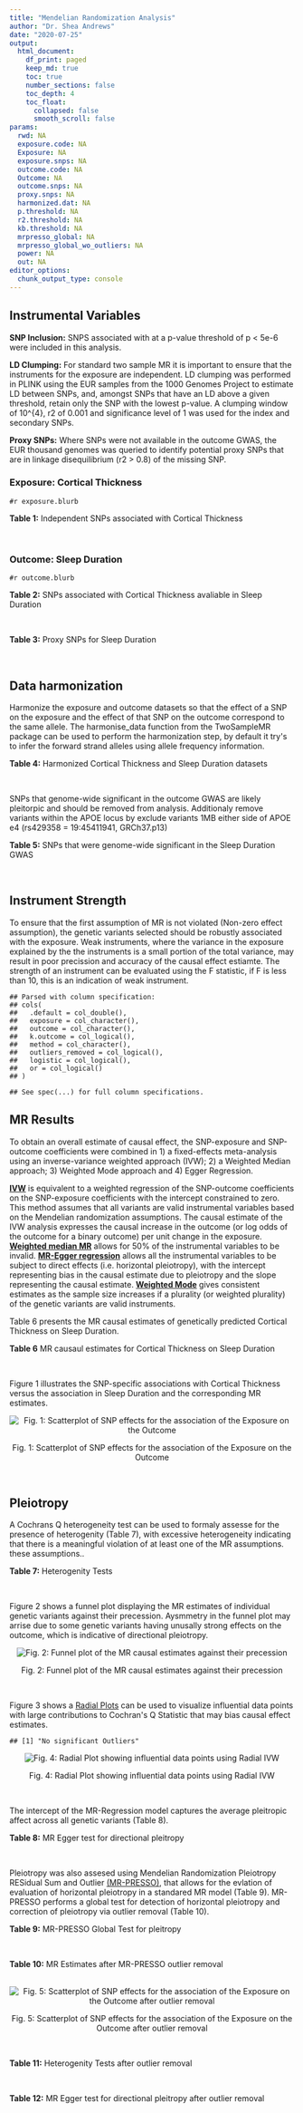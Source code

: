 ```yaml
---
title: "Mendelian Randomization Analysis"
author: "Dr. Shea Andrews"
date: "2020-07-25"
output:
  html_document:
    df_print: paged
    keep_md: true
    toc: true
    number_sections: false
    toc_depth: 4
    toc_float:
      collapsed: false
      smooth_scroll: false
params:
  rwd: NA
  exposure.code: NA
  Exposure: NA
  exposure.snps: NA
  outcome.code: NA
  Outcome: NA
  outcome.snps: NA
  proxy.snps: NA
  harmonized.dat: NA
  p.threshold: NA
  r2.threshold: NA
  kb.threshold: NA
  mrpresso_global: NA
  mrpresso_global_wo_outliers: NA
  power: NA
  out: NA
editor_options:
  chunk_output_type: console
---
```







## Instrumental Variables
**SNP Inclusion:** SNPS associated with at a p-value threshold of p < 5e-6 were included in this analysis.
<br>

**LD Clumping:** For standard two sample MR it is important to ensure that the instruments for the exposure are independent. LD clumping was performed in PLINK using the EUR samples from the 1000 Genomes Project to estimate LD between SNPs, and, amongst SNPs that have an LD above a given threshold, retain only the SNP with the lowest p-value. A clumping window of 10^{4}, r2 of 0.001 and significance level of 1 was used for the index and secondary SNPs.
<br>

**Proxy SNPs:** Where SNPs were not available in the outcome GWAS, the EUR thousand genomes was queried to identify potential proxy SNPs that are in linkage disequilibrium (r2 > 0.8) of the missing SNP.
<br>

### Exposure: Cortical Thickness
`#r exposure.blurb`
<br>

**Table 1:** Independent SNPs associated with Cortical Thickness
<div data-pagedtable="false">
  <script data-pagedtable-source type="application/json">
{"columns":[{"label":["SNP"],"name":[1],"type":["chr"],"align":["left"]},{"label":["CHROM"],"name":[2],"type":["dbl"],"align":["right"]},{"label":["POS"],"name":[3],"type":["dbl"],"align":["right"]},{"label":["REF"],"name":[4],"type":["chr"],"align":["left"]},{"label":["ALT"],"name":[5],"type":["chr"],"align":["left"]},{"label":["AF"],"name":[6],"type":["dbl"],"align":["right"]},{"label":["BETA"],"name":[7],"type":["dbl"],"align":["right"]},{"label":["SE"],"name":[8],"type":["dbl"],"align":["right"]},{"label":["Z"],"name":[9],"type":["dbl"],"align":["right"]},{"label":["P"],"name":[10],"type":["dbl"],"align":["right"]},{"label":["N"],"name":[11],"type":["dbl"],"align":["right"]},{"label":["TRAIT"],"name":[12],"type":["chr"],"align":["left"]}],"data":[{"1":"rs1180331","2":"1","3":"40012184","4":"G","5":"A","6":"0.4610","7":"0.0039","8":"0.0008","9":"4.875000","10":"5.299e-07","11":"32872","12":"Cortical_Thickness"},{"1":"rs556204","2":"1","3":"57595583","4":"G","5":"C","6":"0.1594","7":"-0.0050","8":"0.0010","9":"-5.000000","10":"1.417e-06","11":"32441","12":"Cortical_Thickness"},{"1":"rs2002058","2":"1","3":"58561329","4":"C","5":"T","6":"0.1892","7":"0.0046","8":"0.0010","9":"4.600000","10":"1.289e-06","11":"33089","12":"Cortical_Thickness"},{"1":"rs7549825","2":"1","3":"98554409","4":"A","5":"G","6":"0.3084","7":"0.0040","8":"0.0008","9":"5.000000","10":"2.503e-06","11":"32872","12":"Cortical_Thickness"},{"1":"rs7531555","2":"1","3":"196929310","4":"C","5":"T","6":"0.2386","7":"0.0047","8":"0.0009","9":"5.222222","10":"7.662e-08","11":"32639","12":"Cortical_Thickness"},{"1":"rs6738528","2":"2","3":"27149258","4":"T","5":"A","6":"0.3984","7":"0.0045","8":"0.0008","9":"5.625000","10":"7.324e-09","11":"32872","12":"Cortical_Thickness"},{"1":"rs3770776","2":"2","3":"37150793","4":"A","5":"G","6":"0.4299","7":"0.0039","8":"0.0008","9":"4.875000","10":"3.170e-07","11":"32872","12":"Cortical_Thickness"},{"1":"rs11692435","2":"2","3":"98275354","4":"G","5":"A","6":"0.0910","7":"-0.0091","8":"0.0015","9":"-6.066667","10":"3.179e-10","11":"29128","12":"Cortical_Thickness"},{"1":"rs533577","2":"3","3":"39489651","4":"C","5":"T","6":"0.4935","7":"-0.0050","8":"0.0008","9":"-6.250000","10":"8.426e-11","11":"32872","12":"Cortical_Thickness"},{"1":"rs11708974","2":"3","3":"64395184","4":"C","5":"T","6":"0.4778","7":"0.0035","8":"0.0008","9":"4.375000","10":"4.070e-06","11":"32872","12":"Cortical_Thickness"},{"1":"rs2636563","2":"3","3":"183939044","4":"G","5":"C","6":"0.2416","7":"0.0044","8":"0.0009","9":"4.888889","10":"2.299e-06","11":"31046","12":"Cortical_Thickness"},{"1":"rs10016059","2":"4","3":"2405007","4":"T","5":"C","6":"0.3379","7":"0.0038","8":"0.0008","9":"4.750000","10":"4.994e-06","11":"32441","12":"Cortical_Thickness"},{"1":"rs7657284","2":"4","3":"39688694","4":"A","5":"C","6":"0.2465","7":"0.0044","8":"0.0009","9":"4.888890","10":"2.680e-07","11":"32872","12":"Cortical_Thickness"},{"1":"rs7683042","2":"4","3":"46999235","4":"A","5":"G","6":"0.4028","7":"-0.0036","8":"0.0008","9":"-4.500000","10":"3.852e-06","11":"32872","12":"Cortical_Thickness"},{"1":"rs13107325","2":"4","3":"103188709","4":"C","5":"T","6":"0.0707","7":"-0.0076","8":"0.0015","9":"-5.066667","10":"5.054e-07","11":"32872","12":"Cortical_Thickness"},{"1":"rs35021943","2":"4","3":"121643239","4":"A","5":"C","6":"0.2422","7":"0.0051","8":"0.0009","9":"5.666670","10":"2.979e-09","11":"32872","12":"Cortical_Thickness"},{"1":"rs40565","2":"5","3":"55828636","4":"C","5":"T","6":"0.8108","7":"0.0048","8":"0.0010","9":"4.800000","10":"5.911e-07","11":"32249","12":"Cortical_Thickness"},{"1":"rs2744449","2":"6","3":"52951185","4":"G","5":"C","6":"0.9107","7":"0.0059","8":"0.0013","9":"4.538462","10":"4.452e-06","11":"33281","12":"Cortical_Thickness"},{"1":"rs194833","2":"7","3":"103761274","4":"G","5":"T","6":"0.4771","7":"-0.0035","8":"0.0008","9":"-4.375000","10":"3.614e-06","11":"32486","12":"Cortical_Thickness"},{"1":"rs6961970","2":"7","3":"113901132","4":"C","5":"A","6":"0.2334","7":"0.0041","8":"0.0009","9":"4.555556","10":"2.411e-06","11":"32872","12":"Cortical_Thickness"},{"1":"rs724265","2":"8","3":"8219182","4":"G","5":"A","6":"0.6272","7":"0.0041","8":"0.0008","9":"5.125000","10":"1.012e-07","11":"32872","12":"Cortical_Thickness"},{"1":"rs3200031","2":"8","3":"26227484","4":"C","5":"T","6":"0.0773","7":"0.0071","8":"0.0014","9":"5.071429","10":"5.526e-07","11":"32872","12":"Cortical_Thickness"},{"1":"rs7824177","2":"8","3":"110585288","4":"A","5":"G","6":"0.1616","7":"-0.0059","8":"0.0010","9":"-5.900000","10":"8.922e-09","11":"32872","12":"Cortical_Thickness"},{"1":"rs12543282","2":"8","3":"144627241","4":"C","5":"T","6":"0.2395","7":"0.0043","8":"0.0009","9":"4.777778","10":"4.087e-06","11":"32764","12":"Cortical_Thickness"},{"1":"rs35025323","2":"10","3":"97089991","4":"T","5":"C","6":"0.1210","7":"-0.0054","8":"0.0011","9":"-4.909090","10":"1.762e-06","11":"32872","12":"Cortical_Thickness"},{"1":"rs4296031","2":"11","3":"42540012","4":"G","5":"A","6":"0.8037","7":"-0.0044","8":"0.0010","9":"-4.400000","10":"3.779e-06","11":"32486","12":"Cortical_Thickness"},{"1":"rs7957460","2":"12","3":"32945835","4":"G","5":"A","6":"0.6732","7":"-0.0037","8":"0.0008","9":"-4.625000","10":"2.960e-06","11":"32512","12":"Cortical_Thickness"},{"1":"rs12815451","2":"12","3":"51738706","4":"T","5":"C","6":"0.1519","7":"0.0070","8":"0.0015","9":"4.666670","10":"3.201e-06","11":"20004","12":"Cortical_Thickness"},{"1":"rs1558801","2":"12","3":"109036359","4":"A","5":"C","6":"0.3852","7":"-0.0041","8":"0.0009","9":"-4.555560","10":"2.204e-06","11":"30860","12":"Cortical_Thickness"},{"1":"rs4772440","2":"13","3":"102712476","4":"C","5":"T","6":"0.4224","7":"-0.0036","8":"0.0008","9":"-4.500000","10":"3.102e-06","11":"32872","12":"Cortical_Thickness"},{"1":"rs1742401","2":"16","3":"1971601","4":"G","5":"A","6":"0.3809","7":"-0.0038","8":"0.0008","9":"-4.750000","10":"7.050e-07","11":"32764","12":"Cortical_Thickness"},{"1":"rs734957","2":"17","3":"2612584","4":"G","5":"A","6":"0.2235","7":"0.0066","8":"0.0012","9":"5.500000","10":"6.126e-08","11":"22106","12":"Cortical_Thickness"},{"1":"rs11656696","2":"17","3":"10033679","4":"C","5":"A","6":"0.4288","7":"0.0040","8":"0.0008","9":"5.000000","10":"2.117e-07","11":"32512","12":"Cortical_Thickness"},{"1":"rs7215205","2":"17","3":"29818258","4":"T","5":"C","6":"0.6326","7":"-0.0036","8":"0.0008","9":"-4.500000","10":"3.115e-06","11":"32680","12":"Cortical_Thickness"},{"1":"rs2316766","2":"17","3":"43919068","4":"G","5":"T","6":"0.2098","7":"0.0069","8":"0.0011","9":"6.272727","10":"2.903e-10","11":"26063","12":"Cortical_Thickness"},{"1":"rs117826338","2":"19","3":"5904353","4":"C","5":"T","6":"0.1353","7":"0.0062","8":"0.0012","9":"5.166667","10":"9.902e-08","11":"30012","12":"Cortical_Thickness"},{"1":"rs3816046","2":"19","3":"46118127","4":"C","5":"T","6":"0.3206","7":"-0.0041","8":"0.0008","9":"-5.125000","10":"8.464e-07","11":"30344","12":"Cortical_Thickness"},{"1":"rs5994871","2":"22","3":"22091244","4":"C","5":"T","6":"0.7171","7":"0.0042","8":"0.0009","9":"4.666667","10":"8.821e-07","11":"32872","12":"Cortical_Thickness"},{"1":"rs5756894","2":"22","3":"38450136","4":"C","5":"A","6":"0.6043","7":"0.0035","8":"0.0008","9":"4.375000","10":"4.741e-06","11":"32872","12":"Cortical_Thickness"}],"options":{"columns":{"min":{},"max":[10]},"rows":{"min":[10],"max":[10]},"pages":{}}}
  </script>
</div>
<br>

### Outcome: Sleep Duration
`#r outcome.blurb`
<br>

**Table 2:** SNPs associated with Cortical Thickness avaliable in Sleep Duration
<div data-pagedtable="false">
  <script data-pagedtable-source type="application/json">
{"columns":[{"label":["SNP"],"name":[1],"type":["chr"],"align":["left"]},{"label":["CHROM"],"name":[2],"type":["dbl"],"align":["right"]},{"label":["POS"],"name":[3],"type":["dbl"],"align":["right"]},{"label":["REF"],"name":[4],"type":["chr"],"align":["left"]},{"label":["ALT"],"name":[5],"type":["chr"],"align":["left"]},{"label":["AF"],"name":[6],"type":["dbl"],"align":["right"]},{"label":["BETA"],"name":[7],"type":["dbl"],"align":["right"]},{"label":["SE"],"name":[8],"type":["dbl"],"align":["right"]},{"label":["Z"],"name":[9],"type":["dbl"],"align":["right"]},{"label":["P"],"name":[10],"type":["dbl"],"align":["right"]},{"label":["N"],"name":[11],"type":["dbl"],"align":["right"]},{"label":["TRAIT"],"name":[12],"type":["chr"],"align":["left"]}],"data":[{"1":"rs1180331","2":"1","3":"40012184","4":"G","5":"A","6":"0.457785","7":"1.91483e-03","8":"0.00227213","9":"0.84274700","10":"3.8e-01","11":"446118","12":"Sleep_Duration"},{"1":"rs556204","2":"1","3":"57595583","4":"G","5":"C","6":"0.158730","7":"-2.86711e-03","8":"0.00310576","9":"-0.92315900","10":"3.3e-01","11":"446118","12":"Sleep_Duration"},{"1":"rs2002058","2":"1","3":"58561329","4":"C","5":"T","6":"0.194223","7":"1.18549e-03","8":"0.00287887","9":"0.41179000","10":"6.6e-01","11":"446118","12":"Sleep_Duration"},{"1":"rs7549825","2":"1","3":"98554409","4":"A","5":"G","6":"0.303760","7":"1.41322e-02","8":"0.00246906","9":"5.72372000","10":"9.7e-09","11":"446118","12":"Sleep_Duration"},{"1":"rs7531555","2":"1","3":"196929310","4":"C","5":"T","6":"0.229045","7":"-3.43386e-03","8":"0.00268966","9":"-1.27669000","10":"2.1e-01","11":"446118","12":"Sleep_Duration"},{"1":"rs6738528","2":"2","3":"27149258","4":"T","5":"A","6":"0.388436","7":"-5.50450e-03","8":"0.00231868","9":"-2.37398000","10":"1.6e-02","11":"446118","12":"Sleep_Duration"},{"1":"rs3770776","2":"2","3":"37150793","4":"A","5":"G","6":"0.419664","7":"-7.63614e-03","8":"0.00229503","9":"-3.32725000","10":"7.8e-04","11":"446118","12":"Sleep_Duration"},{"1":"rs11692435","2":"2","3":"98275354","4":"G","5":"A","6":"0.083673","7":"6.67232e-03","8":"0.00425666","9":"1.56750000","10":"1.3e-01","11":"446118","12":"Sleep_Duration"},{"1":"rs533577","2":"3","3":"39489651","4":"C","5":"T","6":"0.494251","7":"-3.92627e-03","8":"0.00226583","9":"-1.73282000","10":"8.2e-02","11":"446118","12":"Sleep_Duration"},{"1":"rs11708974","2":"3","3":"64395184","4":"C","5":"T","6":"0.490297","7":"-3.14111e-03","8":"0.00225902","9":"-1.39047000","10":"1.7e-01","11":"446118","12":"Sleep_Duration"},{"1":"rs2636563","2":"3","3":"183939044","4":"G","5":"C","6":"0.238681","7":"5.55722e-03","8":"0.00265658","9":"2.09187000","10":"3.5e-02","11":"446118","12":"Sleep_Duration"},{"1":"rs10016059","2":"4","3":"2405007","4":"T","5":"C","6":"0.342497","7":"1.13943e-03","8":"0.00238042","9":"0.47866800","10":"6.2e-01","11":"446118","12":"Sleep_Duration"},{"1":"rs7657284","2":"4","3":"39688694","4":"A","5":"C","6":"0.250001","7":"-6.04221e-03","8":"0.00261654","9":"-2.30924000","10":"2.0e-02","11":"446118","12":"Sleep_Duration"},{"1":"rs7683042","2":"4","3":"46999235","4":"A","5":"G","6":"0.404715","7":"-5.03060e-03","8":"0.00231130","9":"-2.17652000","10":"2.6e-02","11":"446118","12":"Sleep_Duration"},{"1":"rs13107325","2":"4","3":"103188709","4":"C","5":"T","6":"0.074441","7":"-3.03711e-02","8":"0.00431595","9":"-7.03694000","10":"2.0e-12","11":"446118","12":"Sleep_Duration"},{"1":"rs35021943","2":"4","3":"121643239","4":"A","5":"C","6":"0.248565","7":"-4.19391e-04","8":"0.00263233","9":"-0.15932300","10":"8.6e-01","11":"446118","12":"Sleep_Duration"},{"1":"rs40565","2":"5","3":"55828636","4":"C","5":"T","6":"0.821432","7":"-1.24549e-03","8":"0.00295102","9":"-0.42205400","10":"6.6e-01","11":"446118","12":"Sleep_Duration"},{"1":"rs2744449","2":"6","3":"52951185","4":"G","5":"C","6":"0.903017","7":"-4.64902e-04","8":"0.00383515","9":"-0.12122100","10":"9.1e-01","11":"446118","12":"Sleep_Duration"},{"1":"rs6961970","2":"7","3":"113901132","4":"C","5":"A","6":"0.247055","7":"-1.59731e-02","8":"0.00263450","9":"-6.06305000","10":"1.3e-09","11":"446118","12":"Sleep_Duration"},{"1":"rs724265","2":"8","3":"8219182","4":"G","5":"A","6":"0.626218","7":"3.80152e-03","8":"0.00235216","9":"1.61618000","10":"1.1e-01","11":"446118","12":"Sleep_Duration"},{"1":"rs3200031","2":"8","3":"26227484","4":"C","5":"T","6":"0.078449","7":"6.44198e-03","8":"0.00423644","9":"1.52061000","10":"1.2e-01","11":"446118","12":"Sleep_Duration"},{"1":"rs7824177","2":"8","3":"110585288","4":"A","5":"G","6":"0.160527","7":"5.76088e-04","8":"0.00308864","9":"0.18651800","10":"8.0e-01","11":"446118","12":"Sleep_Duration"},{"1":"rs12543282","2":"8","3":"144627241","4":"C","5":"T","6":"0.235345","7":"1.72755e-03","8":"0.00267494","9":"0.64582800","10":"5.5e-01","11":"446118","12":"Sleep_Duration"},{"1":"rs35025323","2":"10","3":"97089991","4":"T","5":"C","6":"0.116094","7":"-9.47675e-03","8":"0.00354062","9":"-2.67658000","10":"5.7e-03","11":"446118","12":"Sleep_Duration"},{"1":"rs7957460","2":"12","3":"32945835","4":"G","5":"A","6":"0.679647","7":"2.82896e-03","8":"0.00242441","9":"1.16687000","10":"2.5e-01","11":"446118","12":"Sleep_Duration"},{"1":"rs1558801","2":"12","3":"109036359","4":"A","5":"C","6":"0.390910","7":"6.01028e-03","8":"0.00233474","9":"2.57428000","10":"9.7e-03","11":"446118","12":"Sleep_Duration"},{"1":"rs4772440","2":"13","3":"102712476","4":"C","5":"T","6":"0.415253","7":"-5.50307e-03","8":"0.00231972","9":"-2.37230000","10":"1.7e-02","11":"446118","12":"Sleep_Duration"},{"1":"rs1742401","2":"16","3":"1971601","4":"G","5":"A","6":"0.380279","7":"2.46249e-03","8":"0.00232924","9":"1.05721000","10":"2.6e-01","11":"446118","12":"Sleep_Duration"},{"1":"rs734957","2":"17","3":"2612584","4":"G","5":"A","6":"0.219872","7":"-6.21875e-03","8":"0.00284412","9":"-2.18653000","10":"2.9e-02","11":"446118","12":"Sleep_Duration"},{"1":"rs11656696","2":"17","3":"10033679","4":"C","5":"A","6":"0.431326","7":"-2.38879e-03","8":"0.00231303","9":"-1.03275000","10":"3.1e-01","11":"446118","12":"Sleep_Duration"},{"1":"rs7215205","2":"17","3":"29818258","4":"T","5":"C","6":"0.632070","7":"4.63508e-06","8":"0.00235981","9":"0.00196418","10":"1.0e+00","11":"446118","12":"Sleep_Duration"},{"1":"rs117826338","2":"19","3":"5904353","4":"C","5":"T","6":"0.136304","7":"-2.75070e-03","8":"0.00330169","9":"-0.83311900","10":"3.8e-01","11":"446118","12":"Sleep_Duration"},{"1":"rs3816046","2":"19","3":"46118127","4":"C","5":"T","6":"0.328011","7":"3.98743e-03","8":"0.00241117","9":"1.65373000","10":"1.0e-01","11":"446118","12":"Sleep_Duration"},{"1":"rs5994871","2":"22","3":"22091244","4":"C","5":"T","6":"0.718794","7":"-3.94112e-04","8":"0.00254598","9":"-0.15479800","10":"8.4e-01","11":"446118","12":"Sleep_Duration"},{"1":"rs5756894","2":"22","3":"38450136","4":"C","5":"A","6":"0.605037","7":"-3.33260e-03","8":"0.00231877","9":"-1.43723000","10":"1.6e-01","11":"446118","12":"Sleep_Duration"},{"1":"rs194833","2":"NA","3":"NA","4":"NA","5":"NA","6":"NA","7":"NA","8":"NA","9":"NA","10":"NA","11":"NA","12":"NA"},{"1":"rs4296031","2":"NA","3":"NA","4":"NA","5":"NA","6":"NA","7":"NA","8":"NA","9":"NA","10":"NA","11":"NA","12":"NA"},{"1":"rs12815451","2":"NA","3":"NA","4":"NA","5":"NA","6":"NA","7":"NA","8":"NA","9":"NA","10":"NA","11":"NA","12":"NA"},{"1":"rs2316766","2":"NA","3":"NA","4":"NA","5":"NA","6":"NA","7":"NA","8":"NA","9":"NA","10":"NA","11":"NA","12":"NA"}],"options":{"columns":{"min":{},"max":[10]},"rows":{"min":[10],"max":[10]},"pages":{}}}
  </script>
</div>
<br>

**Table 3:** Proxy SNPs for Sleep Duration
<div data-pagedtable="false">
  <script data-pagedtable-source type="application/json">
{"columns":[{"label":["target_snp"],"name":[1],"type":["chr"],"align":["left"]},{"label":["proxy_snp"],"name":[2],"type":["chr"],"align":["left"]},{"label":["ld.r2"],"name":[3],"type":["dbl"],"align":["right"]},{"label":["Dprime"],"name":[4],"type":["dbl"],"align":["right"]},{"label":["PHASE"],"name":[5],"type":["chr"],"align":["left"]},{"label":["X12"],"name":[6],"type":["lgl"],"align":["right"]},{"label":["CHROM"],"name":[7],"type":["dbl"],"align":["right"]},{"label":["POS"],"name":[8],"type":["dbl"],"align":["right"]},{"label":["REF.proxy"],"name":[9],"type":["chr"],"align":["left"]},{"label":["ALT.proxy"],"name":[10],"type":["chr"],"align":["left"]},{"label":["AF"],"name":[11],"type":["dbl"],"align":["right"]},{"label":["BETA"],"name":[12],"type":["dbl"],"align":["right"]},{"label":["SE"],"name":[13],"type":["dbl"],"align":["right"]},{"label":["Z"],"name":[14],"type":["dbl"],"align":["right"]},{"label":["P"],"name":[15],"type":["dbl"],"align":["right"]},{"label":["N"],"name":[16],"type":["dbl"],"align":["right"]},{"label":["TRAIT"],"name":[17],"type":["chr"],"align":["left"]},{"label":["ref"],"name":[18],"type":["chr"],"align":["left"]},{"label":["ref.proxy"],"name":[19],"type":["chr"],"align":["left"]},{"label":["alt"],"name":[20],"type":["chr"],"align":["left"]},{"label":["alt.proxy"],"name":[21],"type":["chr"],"align":["left"]},{"label":["ALT"],"name":[22],"type":["chr"],"align":["left"]},{"label":["REF"],"name":[23],"type":["chr"],"align":["left"]},{"label":["proxy.outcome"],"name":[24],"type":["lgl"],"align":["right"]}],"data":[{"1":"rs194833","2":"rs194834","3":"0.996031","4":"1","5":"GG/TA","6":"NA","7":"7","8":"103762313","9":"G","10":"A","11":"0.462783","12":"0.00391224","13":"0.00226968","14":"1.72370","15":"7.6e-02","16":"446118","17":"Sleep_Duration","18":"G","19":"G","20":"T","21":"A","22":"T","23":"G","24":"TRUE"},{"1":"rs4296031","2":"rs1809327","3":"1.000000","4":"1","5":"GG/AA","6":"NA","7":"11","8":"42536345","9":"G","10":"A","11":"0.820442","12":"0.00469781","13":"0.00295067","14":"1.59212","15":"1.1e-01","16":"446118","17":"Sleep_Duration","18":"G","19":"G","20":"A","21":"A","22":"A","23":"G","24":"TRUE"},{"1":"rs12815451","2":"rs7315646","3":"0.863025","4":"1","5":"CA/TT","6":"NA","7":"12","8":"51741617","9":"T","10":"A","11":"0.135835","12":"0.00608505","13":"0.00343268","14":"1.77268","15":"8.4e-02","16":"446118","17":"Sleep_Duration","18":"C","19":"A","20":"T","21":"T","22":"C","23":"T","24":"TRUE"},{"1":"rs2316766","2":"rs2106785","3":"0.994535","4":"1","5":"TT/GC","6":"NA","7":"17","8":"43919105","9":"C","10":"T","11":"0.221768","12":"-0.01633000","13":"0.00273530","14":"-5.97009","15":"2.1e-09","16":"446118","17":"Sleep_Duration","18":"T","19":"T","20":"G","21":"C","22":"T","23":"G","24":"TRUE"}],"options":{"columns":{"min":{},"max":[10]},"rows":{"min":[10],"max":[10]},"pages":{}}}
  </script>
</div>
<br>

## Data harmonization
Harmonize the exposure and outcome datasets so that the effect of a SNP on the exposure and the effect of that SNP on the outcome correspond to the same allele. The harmonise_data function from the TwoSampleMR package can be used to perform the harmonization step, by default it try's to infer the forward strand alleles using allele frequency information.
<br>

**Table 4:** Harmonized Cortical Thickness and Sleep Duration datasets
<div data-pagedtable="false">
  <script data-pagedtable-source type="application/json">
{"columns":[{"label":["SNP"],"name":[1],"type":["chr"],"align":["left"]},{"label":["effect_allele.exposure"],"name":[2],"type":["chr"],"align":["left"]},{"label":["other_allele.exposure"],"name":[3],"type":["chr"],"align":["left"]},{"label":["effect_allele.outcome"],"name":[4],"type":["chr"],"align":["left"]},{"label":["other_allele.outcome"],"name":[5],"type":["chr"],"align":["left"]},{"label":["beta.exposure"],"name":[6],"type":["dbl"],"align":["right"]},{"label":["beta.outcome"],"name":[7],"type":["dbl"],"align":["right"]},{"label":["eaf.exposure"],"name":[8],"type":["dbl"],"align":["right"]},{"label":["eaf.outcome"],"name":[9],"type":["dbl"],"align":["right"]},{"label":["remove"],"name":[10],"type":["lgl"],"align":["right"]},{"label":["palindromic"],"name":[11],"type":["lgl"],"align":["right"]},{"label":["ambiguous"],"name":[12],"type":["lgl"],"align":["right"]},{"label":["id.outcome"],"name":[13],"type":["chr"],"align":["left"]},{"label":["chr.outcome"],"name":[14],"type":["dbl"],"align":["right"]},{"label":["pos.outcome"],"name":[15],"type":["dbl"],"align":["right"]},{"label":["se.outcome"],"name":[16],"type":["dbl"],"align":["right"]},{"label":["z.outcome"],"name":[17],"type":["dbl"],"align":["right"]},{"label":["pval.outcome"],"name":[18],"type":["dbl"],"align":["right"]},{"label":["samplesize.outcome"],"name":[19],"type":["dbl"],"align":["right"]},{"label":["outcome"],"name":[20],"type":["chr"],"align":["left"]},{"label":["mr_keep.outcome"],"name":[21],"type":["lgl"],"align":["right"]},{"label":["pval_origin.outcome"],"name":[22],"type":["chr"],"align":["left"]},{"label":["chr.exposure"],"name":[23],"type":["dbl"],"align":["right"]},{"label":["pos.exposure"],"name":[24],"type":["dbl"],"align":["right"]},{"label":["se.exposure"],"name":[25],"type":["dbl"],"align":["right"]},{"label":["z.exposure"],"name":[26],"type":["dbl"],"align":["right"]},{"label":["pval.exposure"],"name":[27],"type":["dbl"],"align":["right"]},{"label":["samplesize.exposure"],"name":[28],"type":["dbl"],"align":["right"]},{"label":["exposure"],"name":[29],"type":["chr"],"align":["left"]},{"label":["mr_keep.exposure"],"name":[30],"type":["lgl"],"align":["right"]},{"label":["pval_origin.exposure"],"name":[31],"type":["chr"],"align":["left"]},{"label":["id.exposure"],"name":[32],"type":["chr"],"align":["left"]},{"label":["action"],"name":[33],"type":["dbl"],"align":["right"]},{"label":["mr_keep"],"name":[34],"type":["lgl"],"align":["right"]},{"label":["pt"],"name":[35],"type":["dbl"],"align":["right"]},{"label":["pleitropy_keep"],"name":[36],"type":["lgl"],"align":["right"]},{"label":["mrpresso_RSSobs"],"name":[37],"type":["dbl"],"align":["right"]},{"label":["mrpresso_pval"],"name":[38],"type":["dbl"],"align":["right"]},{"label":["mrpresso_keep"],"name":[39],"type":["lgl"],"align":["right"]}],"data":[{"1":"rs10016059","2":"C","3":"T","4":"C","5":"T","6":"0.0038","7":"1.13943e-03","8":"0.3379","9":"0.342497","10":"FALSE","11":"FALSE","12":"FALSE","13":"lUmPRi","14":"4","15":"2405007","16":"0.00238042","17":"0.47866800","18":"6.2e-01","19":"446118","20":"Dashti2019slepdur","21":"TRUE","22":"reported","23":"4","24":"2405007","25":"0.0008","26":"4.750000","27":"4.994e-06","28":"32441","29":"Grasby2020thickness","30":"TRUE","31":"reported","32":"v87g2X","33":"2","34":"TRUE","35":"5e-06","36":"TRUE","37":"3.284176e-06","38":"1.0000","39":"TRUE"},{"1":"rs11656696","2":"A","3":"C","4":"A","5":"C","6":"0.0040","7":"-2.38879e-03","8":"0.4288","9":"0.431326","10":"FALSE","11":"FALSE","12":"FALSE","13":"lUmPRi","14":"17","15":"10033679","16":"0.00231303","17":"-1.03275000","18":"3.1e-01","19":"446118","20":"Dashti2019slepdur","21":"TRUE","22":"reported","23":"17","24":"10033679","25":"0.0008","26":"5.000000","27":"2.117e-07","28":"32512","29":"Grasby2020thickness","30":"TRUE","31":"reported","32":"v87g2X","33":"2","34":"TRUE","35":"5e-06","36":"TRUE","37":"3.160469e-06","38":"1.0000","39":"TRUE"},{"1":"rs11692435","2":"A","3":"G","4":"A","5":"G","6":"-0.0091","7":"6.67232e-03","8":"0.0910","9":"0.083673","10":"FALSE","11":"FALSE","12":"FALSE","13":"lUmPRi","14":"2","15":"98275354","16":"0.00425666","17":"1.56750000","18":"1.3e-01","19":"446118","20":"Dashti2019slepdur","21":"TRUE","22":"reported","23":"2","24":"98275354","25":"0.0015","26":"-6.066667","27":"3.179e-10","28":"29128","29":"Grasby2020thickness","30":"TRUE","31":"reported","32":"v87g2X","33":"2","34":"TRUE","35":"5e-06","36":"TRUE","37":"2.918737e-05","38":"1.0000","39":"TRUE"},{"1":"rs11708974","2":"T","3":"C","4":"T","5":"C","6":"0.0035","7":"-3.14111e-03","8":"0.4778","9":"0.490297","10":"FALSE","11":"FALSE","12":"FALSE","13":"lUmPRi","14":"3","15":"64395184","16":"0.00225902","17":"-1.39047000","18":"1.7e-01","19":"446118","20":"Dashti2019slepdur","21":"TRUE","22":"reported","23":"3","24":"64395184","25":"0.0008","26":"4.375000","27":"4.070e-06","28":"32872","29":"Grasby2020thickness","30":"TRUE","31":"reported","32":"v87g2X","33":"2","34":"TRUE","35":"5e-06","36":"TRUE","37":"6.875679e-06","38":"1.0000","39":"TRUE"},{"1":"rs117826338","2":"T","3":"C","4":"T","5":"C","6":"0.0062","7":"-2.75070e-03","8":"0.1353","9":"0.136304","10":"FALSE","11":"FALSE","12":"FALSE","13":"lUmPRi","14":"19","15":"5904353","16":"0.00330169","17":"-0.83311900","18":"3.8e-01","19":"446118","20":"Dashti2019slepdur","21":"TRUE","22":"reported","23":"19","24":"5904353","25":"0.0012","26":"5.166667","27":"9.902e-08","28":"30012","29":"Grasby2020thickness","30":"TRUE","31":"reported","32":"v87g2X","33":"2","34":"TRUE","35":"5e-06","36":"TRUE","37":"3.186349e-06","38":"1.0000","39":"TRUE"},{"1":"rs1180331","2":"A","3":"G","4":"A","5":"G","6":"0.0039","7":"1.91483e-03","8":"0.4610","9":"0.457785","10":"FALSE","11":"FALSE","12":"FALSE","13":"lUmPRi","14":"1","15":"40012184","16":"0.00227213","17":"0.84274700","18":"3.8e-01","19":"446118","20":"Dashti2019slepdur","21":"TRUE","22":"reported","23":"1","24":"40012184","25":"0.0008","26":"4.875000","27":"5.299e-07","28":"32872","29":"Grasby2020thickness","30":"TRUE","31":"reported","32":"v87g2X","33":"2","34":"TRUE","35":"5e-06","36":"TRUE","37":"6.938927e-06","38":"1.0000","39":"TRUE"},{"1":"rs12543282","2":"T","3":"C","4":"T","5":"C","6":"0.0043","7":"1.72755e-03","8":"0.2395","9":"0.235345","10":"FALSE","11":"FALSE","12":"FALSE","13":"lUmPRi","14":"8","15":"144627241","16":"0.00267494","17":"0.64582800","18":"5.5e-01","19":"446118","20":"Dashti2019slepdur","21":"TRUE","22":"reported","23":"8","24":"144627241","25":"0.0009","26":"4.777778","27":"4.087e-06","28":"32764","29":"Grasby2020thickness","30":"TRUE","31":"reported","32":"v87g2X","33":"2","34":"TRUE","35":"5e-06","36":"TRUE","37":"6.253401e-06","38":"1.0000","39":"TRUE"},{"1":"rs12815451","2":"C","3":"T","4":"C","5":"T","6":"0.0070","7":"6.08505e-03","8":"0.1519","9":"0.135835","10":"FALSE","11":"FALSE","12":"FALSE","13":"lUmPRi","14":"12","15":"51741617","16":"0.00343268","17":"1.77268000","18":"8.4e-02","19":"446118","20":"Dashti2019slepdur","21":"TRUE","22":"reported","23":"12","24":"51738706","25":"0.0015","26":"4.666670","27":"3.201e-06","28":"20004","29":"Grasby2020thickness","30":"TRUE","31":"reported","32":"v87g2X","33":"2","34":"TRUE","35":"5e-06","36":"TRUE","37":"5.689232e-05","38":"1.0000","39":"TRUE"},{"1":"rs13107325","2":"T","3":"C","4":"T","5":"C","6":"-0.0076","7":"-3.03711e-02","8":"0.0707","9":"0.074441","10":"FALSE","11":"FALSE","12":"FALSE","13":"lUmPRi","14":"4","15":"103188709","16":"0.00431595","17":"-7.03694000","18":"2.0e-12","19":"446118","20":"Dashti2019slepdur","21":"TRUE","22":"reported","23":"4","24":"103188709","25":"0.0015","26":"-5.066667","27":"5.054e-07","28":"32872","29":"Grasby2020thickness","30":"TRUE","31":"reported","32":"v87g2X","33":"2","34":"TRUE","35":"5e-06","36":"FALSE","37":"NA","38":"NA","39":"NA"},{"1":"rs1558801","2":"C","3":"A","4":"C","5":"A","6":"-0.0041","7":"6.01028e-03","8":"0.3852","9":"0.390910","10":"FALSE","11":"FALSE","12":"FALSE","13":"lUmPRi","14":"12","15":"109036359","16":"0.00233474","17":"2.57428000","18":"9.7e-03","19":"446118","20":"Dashti2019slepdur","21":"TRUE","22":"reported","23":"12","24":"109036359","25":"0.0009","26":"-4.555560","27":"2.204e-06","28":"30860","29":"Grasby2020thickness","30":"TRUE","31":"reported","32":"v87g2X","33":"2","34":"TRUE","35":"5e-06","36":"TRUE","37":"3.018104e-05","38":"0.6335","39":"TRUE"},{"1":"rs1742401","2":"A","3":"G","4":"A","5":"G","6":"-0.0038","7":"2.46249e-03","8":"0.3809","9":"0.380279","10":"FALSE","11":"FALSE","12":"FALSE","13":"lUmPRi","14":"16","15":"1971601","16":"0.00232924","17":"1.05721000","18":"2.6e-01","19":"446118","20":"Dashti2019slepdur","21":"TRUE","22":"reported","23":"16","24":"1971601","25":"0.0008","26":"-4.750000","27":"7.050e-07","28":"32764","29":"Grasby2020thickness","30":"TRUE","31":"reported","32":"v87g2X","33":"2","34":"TRUE","35":"5e-06","36":"TRUE","37":"3.540471e-06","38":"1.0000","39":"TRUE"},{"1":"rs194833","2":"T","3":"G","4":"T","5":"G","6":"-0.0035","7":"3.91224e-03","8":"0.4771","9":"0.462783","10":"FALSE","11":"FALSE","12":"FALSE","13":"lUmPRi","14":"7","15":"103762313","16":"0.00226968","17":"1.72370000","18":"7.6e-02","19":"446118","20":"Dashti2019slepdur","21":"TRUE","22":"reported","23":"7","24":"103761274","25":"0.0008","26":"-4.375000","27":"3.614e-06","28":"32486","29":"Grasby2020thickness","30":"TRUE","31":"reported","32":"v87g2X","33":"2","34":"TRUE","35":"5e-06","36":"TRUE","37":"1.163235e-05","38":"1.0000","39":"TRUE"},{"1":"rs2002058","2":"T","3":"C","4":"T","5":"C","6":"0.0046","7":"1.18549e-03","8":"0.1892","9":"0.194223","10":"FALSE","11":"FALSE","12":"FALSE","13":"lUmPRi","14":"1","15":"58561329","16":"0.00287887","17":"0.41179000","18":"6.6e-01","19":"446118","20":"Dashti2019slepdur","21":"TRUE","22":"reported","23":"1","24":"58561329","25":"0.0010","26":"4.600000","27":"1.289e-06","28":"33089","29":"Grasby2020thickness","30":"TRUE","31":"reported","32":"v87g2X","33":"2","34":"TRUE","35":"5e-06","36":"TRUE","37":"3.980785e-06","38":"1.0000","39":"TRUE"},{"1":"rs2316766","2":"T","3":"G","4":"T","5":"G","6":"0.0069","7":"-1.63300e-02","8":"0.2098","9":"0.221768","10":"FALSE","11":"FALSE","12":"FALSE","13":"lUmPRi","14":"17","15":"43919105","16":"0.00273530","17":"-5.97009000","18":"2.1e-09","19":"446118","20":"Dashti2019slepdur","21":"TRUE","22":"reported","23":"17","24":"43919068","25":"0.0011","26":"6.272727","27":"2.903e-10","28":"26063","29":"Grasby2020thickness","30":"TRUE","31":"reported","32":"v87g2X","33":"2","34":"TRUE","35":"5e-06","36":"FALSE","37":"NA","38":"NA","39":"NA"},{"1":"rs2636563","2":"C","3":"G","4":"C","5":"G","6":"0.0044","7":"5.55722e-03","8":"0.2416","9":"0.238681","10":"FALSE","11":"TRUE","12":"FALSE","13":"lUmPRi","14":"3","15":"183939044","16":"0.00265658","17":"2.09187000","18":"3.5e-02","19":"446118","20":"Dashti2019slepdur","21":"TRUE","22":"reported","23":"3","24":"183939044","25":"0.0009","26":"4.888889","27":"2.299e-06","28":"31046","29":"Grasby2020thickness","30":"TRUE","31":"reported","32":"v87g2X","33":"2","34":"TRUE","35":"5e-06","36":"TRUE","37":"4.165749e-05","38":"0.5950","39":"TRUE"},{"1":"rs2744449","2":"C","3":"G","4":"C","5":"G","6":"0.0059","7":"-4.64902e-04","8":"0.9107","9":"0.903017","10":"FALSE","11":"TRUE","12":"FALSE","13":"lUmPRi","14":"6","15":"52951185","16":"0.00383515","17":"-0.12122100","18":"9.1e-01","19":"446118","20":"Dashti2019slepdur","21":"TRUE","22":"reported","23":"6","24":"52951185","25":"0.0013","26":"4.538462","27":"4.452e-06","28":"33281","29":"Grasby2020thickness","30":"TRUE","31":"reported","32":"v87g2X","33":"2","34":"TRUE","35":"5e-06","36":"TRUE","37":"2.735891e-07","38":"1.0000","39":"TRUE"},{"1":"rs3200031","2":"T","3":"C","4":"T","5":"C","6":"0.0071","7":"6.44198e-03","8":"0.0773","9":"0.078449","10":"FALSE","11":"FALSE","12":"FALSE","13":"lUmPRi","14":"8","15":"26227484","16":"0.00423644","17":"1.52061000","18":"1.2e-01","19":"446118","20":"Dashti2019slepdur","21":"TRUE","22":"reported","23":"8","24":"26227484","25":"0.0014","26":"5.071429","27":"5.526e-07","28":"32872","29":"Grasby2020thickness","30":"TRUE","31":"reported","32":"v87g2X","33":"2","34":"TRUE","35":"5e-06","36":"TRUE","37":"6.125529e-05","38":"1.0000","39":"TRUE"},{"1":"rs35021943","2":"C","3":"A","4":"C","5":"A","6":"0.0051","7":"-4.19391e-04","8":"0.2422","9":"0.248565","10":"FALSE","11":"FALSE","12":"FALSE","13":"lUmPRi","14":"4","15":"121643239","16":"0.00263233","17":"-0.15932300","18":"8.6e-01","19":"446118","20":"Dashti2019slepdur","21":"TRUE","22":"reported","23":"4","24":"121643239","25":"0.0009","26":"5.666670","27":"2.979e-09","28":"32872","29":"Grasby2020thickness","30":"TRUE","31":"reported","32":"v87g2X","33":"2","34":"TRUE","35":"5e-06","36":"TRUE","37":"1.937473e-07","38":"1.0000","39":"TRUE"},{"1":"rs35025323","2":"C","3":"T","4":"C","5":"T","6":"-0.0054","7":"-9.47675e-03","8":"0.1210","9":"0.116094","10":"FALSE","11":"FALSE","12":"FALSE","13":"lUmPRi","14":"10","15":"97089991","16":"0.00354062","17":"-2.67658000","18":"5.7e-03","19":"446118","20":"Dashti2019slepdur","21":"TRUE","22":"reported","23":"10","24":"97089991","25":"0.0011","26":"-4.909090","27":"1.762e-06","28":"32872","29":"Grasby2020thickness","30":"TRUE","31":"reported","32":"v87g2X","33":"2","34":"TRUE","35":"5e-06","36":"TRUE","37":"1.124818e-04","38":"0.0875","39":"TRUE"},{"1":"rs3770776","2":"G","3":"A","4":"G","5":"A","6":"0.0039","7":"-7.63614e-03","8":"0.4299","9":"0.419664","10":"FALSE","11":"FALSE","12":"FALSE","13":"lUmPRi","14":"2","15":"37150793","16":"0.00229503","17":"-3.32725000","18":"7.8e-04","19":"446118","20":"Dashti2019slepdur","21":"TRUE","22":"reported","23":"2","24":"37150793","25":"0.0008","26":"4.875000","27":"3.170e-07","28":"32872","29":"Grasby2020thickness","30":"TRUE","31":"reported","32":"v87g2X","33":"2","34":"TRUE","35":"5e-06","36":"TRUE","37":"5.168373e-05","38":"0.0735","39":"TRUE"},{"1":"rs3816046","2":"T","3":"C","4":"T","5":"C","6":"-0.0041","7":"3.98743e-03","8":"0.3206","9":"0.328011","10":"FALSE","11":"FALSE","12":"FALSE","13":"lUmPRi","14":"19","15":"46118127","16":"0.00241117","17":"1.65373000","18":"1.0e-01","19":"446118","20":"Dashti2019slepdur","21":"TRUE","22":"reported","23":"19","24":"46118127","25":"0.0008","26":"-5.125000","27":"8.464e-07","28":"30344","29":"Grasby2020thickness","30":"TRUE","31":"reported","32":"v87g2X","33":"2","34":"TRUE","35":"5e-06","36":"TRUE","37":"1.158081e-05","38":"1.0000","39":"TRUE"},{"1":"rs40565","2":"T","3":"C","4":"T","5":"C","6":"0.0048","7":"-1.24549e-03","8":"0.8108","9":"0.821432","10":"FALSE","11":"FALSE","12":"FALSE","13":"lUmPRi","14":"5","15":"55828636","16":"0.00295102","17":"-0.42205400","18":"6.6e-01","19":"446118","20":"Dashti2019slepdur","21":"TRUE","22":"reported","23":"5","24":"55828636","25":"0.0010","26":"4.800000","27":"5.911e-07","28":"32249","29":"Grasby2020thickness","30":"TRUE","31":"reported","32":"v87g2X","33":"2","34":"TRUE","35":"5e-06","36":"TRUE","37":"2.144079e-07","38":"1.0000","39":"TRUE"},{"1":"rs4296031","2":"A","3":"G","4":"A","5":"G","6":"-0.0044","7":"4.69781e-03","8":"0.8037","9":"0.820442","10":"FALSE","11":"FALSE","12":"FALSE","13":"lUmPRi","14":"11","15":"42536345","16":"0.00295067","17":"1.59212000","18":"1.1e-01","19":"446118","20":"Dashti2019slepdur","21":"TRUE","22":"reported","23":"11","24":"42540012","25":"0.0010","26":"-4.400000","27":"3.779e-06","28":"32486","29":"Grasby2020thickness","30":"TRUE","31":"reported","32":"v87g2X","33":"2","34":"TRUE","35":"5e-06","36":"TRUE","37":"1.645087e-05","38":"1.0000","39":"TRUE"},{"1":"rs4772440","2":"T","3":"C","4":"T","5":"C","6":"-0.0036","7":"-5.50307e-03","8":"0.4224","9":"0.415253","10":"FALSE","11":"FALSE","12":"FALSE","13":"lUmPRi","14":"13","15":"102712476","16":"0.00231972","17":"-2.37230000","18":"1.7e-02","19":"446118","20":"Dashti2019slepdur","21":"TRUE","22":"reported","23":"13","24":"102712476","25":"0.0008","26":"-4.500000","27":"3.102e-06","28":"32872","29":"Grasby2020thickness","30":"TRUE","31":"reported","32":"v87g2X","33":"2","34":"TRUE","35":"5e-06","36":"TRUE","37":"3.896560e-05","38":"0.2275","39":"TRUE"},{"1":"rs533577","2":"T","3":"C","4":"T","5":"C","6":"-0.0050","7":"-3.92627e-03","8":"0.4935","9":"0.494251","10":"FALSE","11":"FALSE","12":"FALSE","13":"lUmPRi","14":"3","15":"39489651","16":"0.00226583","17":"-1.73282000","18":"8.2e-02","19":"446118","20":"Dashti2019slepdur","21":"TRUE","22":"reported","23":"3","24":"39489651","25":"0.0008","26":"-6.250000","27":"8.426e-11","28":"32872","29":"Grasby2020thickness","30":"TRUE","31":"reported","32":"v87g2X","33":"2","34":"TRUE","35":"5e-06","36":"TRUE","37":"2.485346e-05","38":"1.0000","39":"TRUE"},{"1":"rs556204","2":"C","3":"G","4":"C","5":"G","6":"-0.0050","7":"-2.86711e-03","8":"0.1594","9":"0.158730","10":"FALSE","11":"TRUE","12":"FALSE","13":"lUmPRi","14":"1","15":"57595583","16":"0.00310576","17":"-0.92315900","18":"3.3e-01","19":"446118","20":"Dashti2019slepdur","21":"TRUE","22":"reported","23":"1","24":"57595583","25":"0.0010","26":"-5.000000","27":"1.417e-06","28":"32441","29":"Grasby2020thickness","30":"TRUE","31":"reported","32":"v87g2X","33":"2","34":"TRUE","35":"5e-06","36":"TRUE","37":"1.434971e-05","38":"1.0000","39":"TRUE"},{"1":"rs5756894","2":"A","3":"C","4":"A","5":"C","6":"0.0035","7":"-3.33260e-03","8":"0.6043","9":"0.605037","10":"FALSE","11":"FALSE","12":"FALSE","13":"lUmPRi","14":"22","15":"38450136","16":"0.00231877","17":"-1.43723000","18":"1.6e-01","19":"446118","20":"Dashti2019slepdur","21":"TRUE","22":"reported","23":"22","24":"38450136","25":"0.0008","26":"4.375000","27":"4.741e-06","28":"32872","29":"Grasby2020thickness","30":"TRUE","31":"reported","32":"v87g2X","33":"2","34":"TRUE","35":"5e-06","36":"TRUE","37":"7.922957e-06","38":"1.0000","39":"TRUE"},{"1":"rs5994871","2":"T","3":"C","4":"T","5":"C","6":"0.0042","7":"-3.94112e-04","8":"0.7171","9":"0.718794","10":"FALSE","11":"FALSE","12":"FALSE","13":"lUmPRi","14":"22","15":"22091244","16":"0.00254598","17":"-0.15479800","18":"8.4e-01","19":"446118","20":"Dashti2019slepdur","21":"TRUE","22":"reported","23":"22","24":"22091244","25":"0.0009","26":"4.666667","27":"8.821e-07","28":"32872","29":"Grasby2020thickness","30":"TRUE","31":"reported","32":"v87g2X","33":"2","34":"TRUE","35":"5e-06","36":"TRUE","37":"9.535169e-08","38":"1.0000","39":"TRUE"},{"1":"rs6738528","2":"A","3":"T","4":"A","5":"T","6":"0.0045","7":"-5.50450e-03","8":"0.3984","9":"0.388436","10":"FALSE","11":"TRUE","12":"FALSE","13":"lUmPRi","14":"2","15":"27149258","16":"0.00231868","17":"-2.37398000","18":"1.6e-02","19":"446118","20":"Dashti2019slepdur","21":"TRUE","22":"reported","23":"2","24":"27149258","25":"0.0008","26":"5.625000","27":"7.324e-09","28":"32872","29":"Grasby2020thickness","30":"TRUE","31":"reported","32":"v87g2X","33":"2","34":"TRUE","35":"5e-06","36":"TRUE","37":"2.437971e-05","38":"1.0000","39":"TRUE"},{"1":"rs6961970","2":"A","3":"C","4":"A","5":"C","6":"0.0041","7":"-1.59731e-02","8":"0.2334","9":"0.247055","10":"FALSE","11":"FALSE","12":"FALSE","13":"lUmPRi","14":"7","15":"113901132","16":"0.00263450","17":"-6.06305000","18":"1.3e-09","19":"446118","20":"Dashti2019slepdur","21":"TRUE","22":"reported","23":"7","24":"113901132","25":"0.0009","26":"4.555556","27":"2.411e-06","28":"32872","29":"Grasby2020thickness","30":"TRUE","31":"reported","32":"v87g2X","33":"2","34":"TRUE","35":"5e-06","36":"FALSE","37":"NA","38":"NA","39":"NA"},{"1":"rs7215205","2":"C","3":"T","4":"C","5":"T","6":"-0.0036","7":"4.63508e-06","8":"0.6326","9":"0.632070","10":"FALSE","11":"FALSE","12":"FALSE","13":"lUmPRi","14":"17","15":"29818258","16":"0.00235981","17":"0.00196418","18":"1.0e+00","19":"446118","20":"Dashti2019slepdur","21":"TRUE","22":"reported","23":"17","24":"29818258","25":"0.0008","26":"-4.500000","27":"3.115e-06","28":"32680","29":"Grasby2020thickness","30":"TRUE","31":"reported","32":"v87g2X","33":"2","34":"TRUE","35":"5e-06","36":"TRUE","37":"3.653078e-07","38":"1.0000","39":"TRUE"},{"1":"rs724265","2":"A","3":"G","4":"A","5":"G","6":"0.0041","7":"3.80152e-03","8":"0.6272","9":"0.626218","10":"FALSE","11":"FALSE","12":"FALSE","13":"lUmPRi","14":"8","15":"8219182","16":"0.00235216","17":"1.61618000","18":"1.1e-01","19":"446118","20":"Dashti2019slepdur","21":"TRUE","22":"reported","23":"8","24":"8219182","25":"0.0008","26":"5.125000","27":"1.012e-07","28":"32872","29":"Grasby2020thickness","30":"TRUE","31":"reported","32":"v87g2X","33":"2","34":"TRUE","35":"5e-06","36":"TRUE","37":"2.128636e-05","38":"1.0000","39":"TRUE"},{"1":"rs734957","2":"A","3":"G","4":"A","5":"G","6":"0.0066","7":"-6.21875e-03","8":"0.2235","9":"0.219872","10":"FALSE","11":"FALSE","12":"FALSE","13":"lUmPRi","14":"17","15":"2612584","16":"0.00284412","17":"-2.18653000","18":"2.9e-02","19":"446118","20":"Dashti2019slepdur","21":"TRUE","22":"reported","23":"17","24":"2612584","25":"0.0012","26":"5.500000","27":"6.126e-08","28":"22106","29":"Grasby2020thickness","30":"TRUE","31":"reported","32":"v87g2X","33":"2","34":"TRUE","35":"5e-06","36":"TRUE","37":"2.921109e-05","38":"1.0000","39":"TRUE"},{"1":"rs7531555","2":"T","3":"C","4":"T","5":"C","6":"0.0047","7":"-3.43386e-03","8":"0.2386","9":"0.229045","10":"FALSE","11":"FALSE","12":"FALSE","13":"lUmPRi","14":"1","15":"196929310","16":"0.00268966","17":"-1.27669000","18":"2.1e-01","19":"446118","20":"Dashti2019slepdur","21":"TRUE","22":"reported","23":"1","24":"196929310","25":"0.0009","26":"5.222222","27":"7.662e-08","28":"32639","29":"Grasby2020thickness","30":"TRUE","31":"reported","32":"v87g2X","33":"2","34":"TRUE","35":"5e-06","36":"TRUE","37":"7.485904e-06","38":"1.0000","39":"TRUE"},{"1":"rs7549825","2":"G","3":"A","4":"G","5":"A","6":"0.0040","7":"1.41322e-02","8":"0.3084","9":"0.303760","10":"FALSE","11":"FALSE","12":"FALSE","13":"lUmPRi","14":"1","15":"98554409","16":"0.00246906","17":"5.72372000","18":"9.7e-09","19":"446118","20":"Dashti2019slepdur","21":"TRUE","22":"reported","23":"1","24":"98554409","25":"0.0008","26":"5.000000","27":"2.503e-06","28":"32872","29":"Grasby2020thickness","30":"TRUE","31":"reported","32":"v87g2X","33":"2","34":"TRUE","35":"5e-06","36":"FALSE","37":"NA","38":"NA","39":"NA"},{"1":"rs7657284","2":"C","3":"A","4":"C","5":"A","6":"0.0044","7":"-6.04221e-03","8":"0.2465","9":"0.250001","10":"FALSE","11":"FALSE","12":"FALSE","13":"lUmPRi","14":"4","15":"39688694","16":"0.00261654","17":"-2.30924000","18":"2.0e-02","19":"446118","20":"Dashti2019slepdur","21":"TRUE","22":"reported","23":"4","24":"39688694","25":"0.0009","26":"4.888890","27":"2.680e-07","28":"32872","29":"Grasby2020thickness","30":"TRUE","31":"reported","32":"v87g2X","33":"2","34":"TRUE","35":"5e-06","36":"TRUE","37":"2.983047e-05","38":"1.0000","39":"TRUE"},{"1":"rs7683042","2":"G","3":"A","4":"G","5":"A","6":"-0.0036","7":"-5.03060e-03","8":"0.4028","9":"0.404715","10":"FALSE","11":"FALSE","12":"FALSE","13":"lUmPRi","14":"4","15":"46999235","16":"0.00231130","17":"-2.17652000","18":"2.6e-02","19":"446118","20":"Dashti2019slepdur","21":"TRUE","22":"reported","23":"4","24":"46999235","25":"0.0008","26":"-4.500000","27":"3.852e-06","28":"32872","29":"Grasby2020thickness","30":"TRUE","31":"reported","32":"v87g2X","33":"2","34":"TRUE","35":"5e-06","36":"TRUE","37":"3.317346e-05","38":"0.4655","39":"TRUE"},{"1":"rs7824177","2":"G","3":"A","4":"G","5":"A","6":"-0.0059","7":"5.76088e-04","8":"0.1616","9":"0.160527","10":"FALSE","11":"FALSE","12":"FALSE","13":"lUmPRi","14":"8","15":"110585288","16":"0.00308864","17":"0.18651800","18":"8.0e-01","19":"446118","20":"Dashti2019slepdur","21":"TRUE","22":"reported","23":"8","24":"110585288","25":"0.0010","26":"-5.900000","27":"8.922e-09","28":"32872","29":"Grasby2020thickness","30":"TRUE","31":"reported","32":"v87g2X","33":"2","34":"TRUE","35":"5e-06","36":"TRUE","37":"1.718047e-07","38":"1.0000","39":"TRUE"},{"1":"rs7957460","2":"A","3":"G","4":"A","5":"G","6":"-0.0037","7":"2.82896e-03","8":"0.6732","9":"0.679647","10":"FALSE","11":"FALSE","12":"FALSE","13":"lUmPRi","14":"12","15":"32945835","16":"0.00242441","17":"1.16687000","18":"2.5e-01","19":"446118","20":"Dashti2019slepdur","21":"TRUE","22":"reported","23":"12","24":"32945835","25":"0.0008","26":"-4.625000","27":"2.960e-06","28":"32512","29":"Grasby2020thickness","30":"TRUE","31":"reported","32":"v87g2X","33":"2","34":"TRUE","35":"5e-06","36":"TRUE","37":"5.140340e-06","38":"1.0000","39":"TRUE"}],"options":{"columns":{"min":{},"max":[10]},"rows":{"min":[10],"max":[10]},"pages":{}}}
  </script>
</div>
<br>

SNPs that genome-wide significant in the outcome GWAS are likely pleitorpic and should be removed from analysis. Additionaly remove variants within the APOE locus by exclude variants 1MB either side of APOE e4 (rs429358 = 19:45411941, GRCh37.p13)
<br>


**Table 5:** SNPs that were genome-wide significant in the Sleep Duration GWAS
<div data-pagedtable="false">
  <script data-pagedtable-source type="application/json">
{"columns":[{"label":["SNP"],"name":[1],"type":["chr"],"align":["left"]},{"label":["chr.outcome"],"name":[2],"type":["dbl"],"align":["right"]},{"label":["pos.outcome"],"name":[3],"type":["dbl"],"align":["right"]},{"label":["pval.exposure"],"name":[4],"type":["dbl"],"align":["right"]},{"label":["pval.outcome"],"name":[5],"type":["dbl"],"align":["right"]}],"data":[{"1":"rs13107325","2":"4","3":"103188709","4":"5.054e-07","5":"2.0e-12"},{"1":"rs2316766","2":"17","3":"43919105","4":"2.903e-10","5":"2.1e-09"},{"1":"rs6961970","2":"7","3":"113901132","4":"2.411e-06","5":"1.3e-09"},{"1":"rs7549825","2":"1","3":"98554409","4":"2.503e-06","5":"9.7e-09"}],"options":{"columns":{"min":{},"max":[10]},"rows":{"min":[10],"max":[10]},"pages":{}}}
  </script>
</div>
<br>


## Instrument Strength
To ensure that the first assumption of MR is not violated (Non-zero effect assumption), the genetic variants selected should be robustly associated with the exposure. Weak instruments, where the variance in the exposure explained by the the instruments is a small portion of the total variance, may result in poor precission and accuracy of the causal effect estiamte. The strength of an instrument can be evaluated using the F statistic, if F is less than 10, this is an indication of weak instrument.


```
## Parsed with column specification:
## cols(
##   .default = col_double(),
##   exposure = col_character(),
##   outcome = col_character(),
##   k.outcome = col_logical(),
##   method = col_character(),
##   outliers_removed = col_logical(),
##   logistic = col_logical(),
##   or = col_logical()
## )
```

```
## See spec(...) for full column specifications.
```

<div data-pagedtable="false">
  <script data-pagedtable-source type="application/json">
{"columns":[{"label":["outliers_removed"],"name":[1],"type":["lgl"],"align":["right"]},{"label":["pve.exposure"],"name":[2],"type":["dbl"],"align":["right"]},{"label":["F"],"name":[3],"type":["dbl"],"align":["right"]},{"label":["Alpha"],"name":[4],"type":["dbl"],"align":["right"]},{"label":["NCP"],"name":[5],"type":["dbl"],"align":["right"]},{"label":["Power"],"name":[6],"type":["dbl"],"align":["right"]}],"data":[{"1":"FALSE","2":"0.02551343","3":"25.18876","4":"0.05","5":"2.521008","6":"0.3550679"}],"options":{"columns":{"min":{},"max":[10]},"rows":{"min":[10],"max":[10]},"pages":{}}}
  </script>
</div>

##  MR Results
To obtain an overall estimate of causal effect, the SNP-exposure and SNP-outcome coefficients were combined in 1) a fixed-effects meta-analysis using an inverse-variance weighted approach (IVW); 2) a Weighted Median approach; 3) Weighted Mode approach and 4) Egger Regression.


[**IVW**](https://doi.org/10.1002/gepi.21758) is equivalent to a weighted regression of the SNP-outcome coefficients on the SNP-exposure coefficients with the intercept constrained to zero. This method assumes that all variants are valid instrumental variables based on the Mendelian randomization assumptions. The causal estimate of the IVW analysis expresses the causal increase in the outcome (or log odds of the outcome for a binary outcome) per unit change in the exposure. [**Weighted median MR**](https://doi.org/10.1002/gepi.21965) allows for 50% of the instrumental variables to be invalid. [**MR-Egger regression**](https://doi.org/10.1093/ije/dyw220) allows all the instrumental variables to be subject to direct effects (i.e. horizontal pleiotropy), with the intercept representing bias in the causal estimate due to pleiotropy and the slope representing the causal estimate. [**Weighted Mode**](https://doi.org/10.1093/ije/dyx102) gives consistent estimates as the sample size increases if a plurality (or weighted plurality) of the genetic variants are valid instruments.
<br>



Table 6 presents the MR causal estimates of genetically predicted Cortical Thickness on Sleep Duration.
<br>

**Table 6** MR causaul estimates for Cortical Thickness on Sleep Duration
<div data-pagedtable="false">
  <script data-pagedtable-source type="application/json">
{"columns":[{"label":["id.exposure"],"name":[1],"type":["chr"],"align":["left"]},{"label":["id.outcome"],"name":[2],"type":["chr"],"align":["left"]},{"label":["outcome"],"name":[3],"type":["fctr"],"align":["left"]},{"label":["exposure"],"name":[4],"type":["fctr"],"align":["left"]},{"label":["method"],"name":[5],"type":["fctr"],"align":["left"]},{"label":["nsnp"],"name":[6],"type":["int"],"align":["right"]},{"label":["b"],"name":[7],"type":["dbl"],"align":["right"]},{"label":["se"],"name":[8],"type":["dbl"],"align":["right"]},{"label":["pval"],"name":[9],"type":["dbl"],"align":["right"]}],"data":[{"1":"v87g2X","2":"lUmPRi","3":"Dashti2019slepdur","4":"Grasby2020thickness","5":"Inverse variance weighted (fixed effects)","6":"35","7":"-0.1654472","8":"0.09772028","9":"0.09044234"},{"1":"v87g2X","2":"lUmPRi","3":"Dashti2019slepdur","4":"Grasby2020thickness","5":"Weighted median","6":"35","7":"-0.1128089","8":"0.16103856","9":"0.48360972"},{"1":"v87g2X","2":"lUmPRi","3":"Dashti2019slepdur","4":"Grasby2020thickness","5":"Weighted mode","6":"35","7":"-0.6911772","8":"0.40323340","9":"0.09561689"},{"1":"v87g2X","2":"lUmPRi","3":"Dashti2019slepdur","4":"Grasby2020thickness","5":"MR Egger","6":"35","7":"0.2331145","8":"0.72218035","9":"0.74888865"}],"options":{"columns":{"min":{},"max":[10]},"rows":{"min":[10],"max":[10]},"pages":{}}}
  </script>
</div>
<br>

Figure 1 illustrates the SNP-specific associations with Cortical Thickness versus the association in Sleep Duration and the corresponding MR estimates.
<br>

<div class="figure" style="text-align: center">
<img src="/sc/arion/projects/LOAD/shea/Projects/MR_ADPhenome/results/MR_ADbidir/Grasby2020thickness/Dashti2019slepdur/Grasby2020thickness_5e-6_Dashti2019slepdur_MR_Analaysis_files/figure-html/scatter_plot-1.png" alt="Fig. 1: Scatterplot of SNP effects for the association of the Exposure on the Outcome"  />
<p class="caption">Fig. 1: Scatterplot of SNP effects for the association of the Exposure on the Outcome</p>
</div>
<br>


## Pleiotropy
A Cochrans Q heterogeneity test can be used to formaly assesse for the presence of heterogenity (Table 7), with excessive heterogeneity indicating that there is a meaningful violation of at least one of the MR assumptions.
these assumptions..
<br>

**Table 7:** Heterogenity Tests
<div data-pagedtable="false">
  <script data-pagedtable-source type="application/json">
{"columns":[{"label":["id.exposure"],"name":[1],"type":["chr"],"align":["left"]},{"label":["id.outcome"],"name":[2],"type":["chr"],"align":["left"]},{"label":["outcome"],"name":[3],"type":["fctr"],"align":["left"]},{"label":["exposure"],"name":[4],"type":["fctr"],"align":["left"]},{"label":["method"],"name":[5],"type":["fctr"],"align":["left"]},{"label":["Q"],"name":[6],"type":["dbl"],"align":["right"]},{"label":["Q_df"],"name":[7],"type":["dbl"],"align":["right"]},{"label":["Q_pval"],"name":[8],"type":["dbl"],"align":["right"]}],"data":[{"1":"v87g2X","2":"lUmPRi","3":"Dashti2019slepdur","4":"Grasby2020thickness","5":"MR Egger","6":"85.94374","7":"33","8":"1.327525e-06"},{"1":"v87g2X","2":"lUmPRi","3":"Dashti2019slepdur","4":"Grasby2020thickness","5":"Inverse variance weighted","6":"86.77669","7":"34","8":"1.680922e-06"}],"options":{"columns":{"min":{},"max":[10]},"rows":{"min":[10],"max":[10]},"pages":{}}}
  </script>
</div>
<br>

Figure 2 shows a funnel plot displaying the MR estimates of individual genetic variants against their precession. Aysmmetry in the funnel plot may arrise due to some genetic variants having unusally strong effects on the outcome, which is indicative of directional pleiotropy.
<br>

<div class="figure" style="text-align: center">
<img src="/sc/arion/projects/LOAD/shea/Projects/MR_ADPhenome/results/MR_ADbidir/Grasby2020thickness/Dashti2019slepdur/Grasby2020thickness_5e-6_Dashti2019slepdur_MR_Analaysis_files/figure-html/funnel_plot-1.png" alt="Fig. 2: Funnel plot of the MR causal estimates against their precession"  />
<p class="caption">Fig. 2: Funnel plot of the MR causal estimates against their precession</p>
</div>
<br>

Figure 3 shows a [Radial Plots](https://github.com/WSpiller/RadialMR) can be used to visualize influential data points with large contributions to Cochran's Q Statistic that may bias causal effect estimates.




```
## [1] "No significant Outliers"
```

<div class="figure" style="text-align: center">
<img src="/sc/arion/projects/LOAD/shea/Projects/MR_ADPhenome/results/MR_ADbidir/Grasby2020thickness/Dashti2019slepdur/Grasby2020thickness_5e-6_Dashti2019slepdur_MR_Analaysis_files/figure-html/Radial_Plot-1.png" alt="Fig. 4: Radial Plot showing influential data points using Radial IVW"  />
<p class="caption">Fig. 4: Radial Plot showing influential data points using Radial IVW</p>
</div>
<br>

The intercept of the MR-Regression model captures the average pleitropic affect across all genetic variants (Table 8).
<br>

**Table 8:** MR Egger test for directional pleitropy
<div data-pagedtable="false">
  <script data-pagedtable-source type="application/json">
{"columns":[{"label":["id.exposure"],"name":[1],"type":["chr"],"align":["left"]},{"label":["id.outcome"],"name":[2],"type":["chr"],"align":["left"]},{"label":["outcome"],"name":[3],"type":["fctr"],"align":["left"]},{"label":["exposure"],"name":[4],"type":["fctr"],"align":["left"]},{"label":["egger_intercept"],"name":[5],"type":["dbl"],"align":["right"]},{"label":["se"],"name":[6],"type":["dbl"],"align":["right"]},{"label":["pval"],"name":[7],"type":["dbl"],"align":["right"]}],"data":[{"1":"v87g2X","2":"lUmPRi","3":"Dashti2019slepdur","4":"Grasby2020thickness","5":"-0.001845435","6":"0.003263167","7":"0.5755353"}],"options":{"columns":{"min":{},"max":[10]},"rows":{"min":[10],"max":[10]},"pages":{}}}
  </script>
</div>
<br>

Pleiotropy was also assesed using Mendelian Randomization Pleiotropy RESidual Sum and Outlier [(MR-PRESSO)](https://doi.org/10.1038/s41588-018-0099-7), that allows for the evlation of evaluation of horizontal pleiotropy in a standared MR model (Table 9). MR-PRESSO performs a global test for detection of horizontal pleiotropy and correction of pleiotropy via outlier removal (Table 10).
<br>

**Table 9:** MR-PRESSO Global Test for pleitropy
<div data-pagedtable="false">
  <script data-pagedtable-source type="application/json">
{"columns":[{"label":["id.exposure"],"name":[1],"type":["chr"],"align":["left"]},{"label":["id.outcome"],"name":[2],"type":["chr"],"align":["left"]},{"label":["outcome"],"name":[3],"type":["chr"],"align":["left"]},{"label":["exposure"],"name":[4],"type":["chr"],"align":["left"]},{"label":["pt"],"name":[5],"type":["dbl"],"align":["right"]},{"label":["outliers_removed"],"name":[6],"type":["lgl"],"align":["right"]},{"label":["n_outliers"],"name":[7],"type":["dbl"],"align":["right"]},{"label":["RSSobs"],"name":[8],"type":["dbl"],"align":["right"]},{"label":["pval"],"name":[9],"type":["chr"],"align":["left"]}],"data":[{"1":"v87g2X","2":"lUmPRi","3":"Dashti2019slepdur","4":"Grasby2020thickness","5":"5e-06","6":"FALSE","7":"0","8":"92.05964","9":"<1e-04"}],"options":{"columns":{"min":{},"max":[10]},"rows":{"min":[10],"max":[10]},"pages":{}}}
  </script>
</div>
<br>


**Table 10:** MR Estimates after MR-PRESSO outlier removal
<div data-pagedtable="false">
  <script data-pagedtable-source type="application/json">
{"columns":[{"label":["id.exposure"],"name":[1],"type":["fctr"],"align":["left"]},{"label":["id.outcome"],"name":[2],"type":["fctr"],"align":["left"]},{"label":["outcome"],"name":[3],"type":["fctr"],"align":["left"]},{"label":["exposure"],"name":[4],"type":["fctr"],"align":["left"]},{"label":["method"],"name":[5],"type":["fctr"],"align":["left"]},{"label":["nsnp"],"name":[6],"type":["lgl"],"align":["right"]},{"label":["b"],"name":[7],"type":["lgl"],"align":["right"]},{"label":["se"],"name":[8],"type":["lgl"],"align":["right"]},{"label":["pval"],"name":[9],"type":["lgl"],"align":["right"]}],"data":[{"1":"v87g2X","2":"lUmPRi","3":"Dashti2019slepdur","4":"Grasby2020thickness","5":"mrpresso","6":"NA","7":"NA","8":"NA","9":"NA"}],"options":{"columns":{"min":{},"max":[10]},"rows":{"min":[10],"max":[10]},"pages":{}}}
  </script>
</div>
<br>

<div class="figure" style="text-align: center">
<img src="/sc/arion/projects/LOAD/shea/Projects/MR_ADPhenome/results/MR_ADbidir/Grasby2020thickness/Dashti2019slepdur/Grasby2020thickness_5e-6_Dashti2019slepdur_MR_Analaysis_files/figure-html/scatter_plot_outlier-1.png" alt="Fig. 5: Scatterplot of SNP effects for the association of the Exposure on the Outcome after outlier removal"  />
<p class="caption">Fig. 5: Scatterplot of SNP effects for the association of the Exposure on the Outcome after outlier removal</p>
</div>
<br>

**Table 11:** Heterogenity Tests after outlier removal
<div data-pagedtable="false">
  <script data-pagedtable-source type="application/json">
{"columns":[{"label":["id.exposure"],"name":[1],"type":["fctr"],"align":["left"]},{"label":["id.outcome"],"name":[2],"type":["fctr"],"align":["left"]},{"label":["outcome"],"name":[3],"type":["fctr"],"align":["left"]},{"label":["exposure"],"name":[4],"type":["fctr"],"align":["left"]},{"label":["method"],"name":[5],"type":["fctr"],"align":["left"]},{"label":["Q"],"name":[6],"type":["lgl"],"align":["right"]},{"label":["Q_df"],"name":[7],"type":["lgl"],"align":["right"]},{"label":["Q_pval"],"name":[8],"type":["lgl"],"align":["right"]}],"data":[{"1":"v87g2X","2":"lUmPRi","3":"Dashti2019slepdur","4":"Grasby2020thickness","5":"mrpresso","6":"NA","7":"NA","8":"NA"}],"options":{"columns":{"min":{},"max":[10]},"rows":{"min":[10],"max":[10]},"pages":{}}}
  </script>
</div>
<br>

**Table 12:** MR Egger test for directional pleitropy after outlier removal
<div data-pagedtable="false">
  <script data-pagedtable-source type="application/json">
{"columns":[{"label":["id.exposure"],"name":[1],"type":["fctr"],"align":["left"]},{"label":["id.outcome"],"name":[2],"type":["fctr"],"align":["left"]},{"label":["outcome"],"name":[3],"type":["fctr"],"align":["left"]},{"label":["exposure"],"name":[4],"type":["fctr"],"align":["left"]},{"label":["method"],"name":[5],"type":["fctr"],"align":["left"]},{"label":["egger_intercept"],"name":[6],"type":["lgl"],"align":["right"]},{"label":["se"],"name":[7],"type":["lgl"],"align":["right"]},{"label":["pval"],"name":[8],"type":["lgl"],"align":["right"]}],"data":[{"1":"v87g2X","2":"lUmPRi","3":"Dashti2019slepdur","4":"Grasby2020thickness","5":"mrpresso","6":"NA","7":"NA","8":"NA"}],"options":{"columns":{"min":{},"max":[10]},"rows":{"min":[10],"max":[10]},"pages":{}}}
  </script>
</div>
<br>

